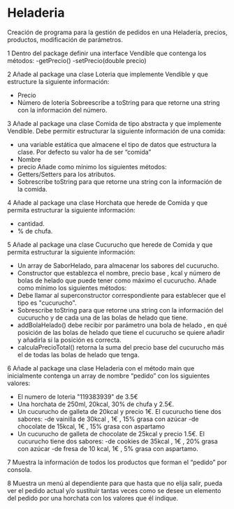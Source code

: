 # Heladeria
Creación de programa para la gestión de pedidos en una Heladería, precios, productos, modificación de parámetros.

1 Dentro del package definir una interface Vendible que contenga los métodos:
  -getPrecio()
  -setPrecio(double precio)

2 Añade al package una clase Loteria que implemente Vendible y que estructure la siguiente
información:
  - Precio
  - Número de lotería
Sobreescribe a toString para que retorne una string con la información del número.

3 Añade al package una clase Comida de tipo abstracta y que implemente Vendible. Debe
permitir estructurar la siguiente información de una comida:
  - una variable estática que almacene el tipo de datos que estructura la clase. Por defecto
  su valor ha de ser “comida”
  - Nombre
  - precio
Añade como mínimo los siguientes métodos:
  - Getters/Setters para los atributos.
  - Sobrescribe toString para que retorne una string con la información de la comida.

4 Añade al package una clase Horchata que herede de Comida y que permita estructurar la
siguiente información:
  - cantidad.
  - % de chufa.

5 Añade al package una clase Cucurucho que herede de Comida y que permita estructurar la
siguiente información:
  - Un array de SaborHelado, para almacenar los sabores del cucurucho.
  - Constructor que establezca el nombre, precio base , kcal y número de bolas de helado
  que puede tener como máximo el cucurucho.
Añade como mínimo los siguientes métodos:
  - Debe llamar al superconstructor correspondiente para establecer que el tipo es
  "cucurucho".
  - Sobrescribe toString para que retorne una string con la información del cucurucho y de
  cada una de las bolas de helado que tiene.
  - addBolaHelado() debe recibir por parámetro una bola de helado , en qué posición de
  las bolas de helado que tiene el cucurucho se quiere añadir y añadirla si la posición es
  correcta.
  - calculaPrecioTotal() retorna la suma del precio base del cucurucho más el de todas las
  bolas de helado que tenga.

6 Añade al package una clase Heladeria con el método main que inicialmente contenga un array
de nombre “pedido” con los siguientes valores:
- El numero de loteria "119383939" de 3.5€
- Una horchata de 250ml, 20kcal, 30% de chufa y 2.5€.
- Un cucurucho de galleta de 20kcal y precio 1€. El cucurucho tiene dos sabores:
  -de vainilla de 30kcal , 1€ , 15% grasa con azúcar
  -de chocolate de 15kcal, 1€ , 15% grasa con aspartamo
- Un cucurucho de galleta de chocolate de 25kcal y precio 1.5€. El cucurucho tiene dos
  sabores:
  -de cookies de 35kcal , 1€ , 20% grasa con azúcar
  -de fresa de 10 kcal, 1€ , 5% grasa con aspartamo.

7 Muestra la información de todos los productos que forman el “pedido” por consola.

8 Muestra un menú al dependiente para que hasta que no elija salir, pueda ver el pedido actual
y/o sustituir tantas veces como se desee un elemento del pedido por una horchata con los
valores que él indique.



  
